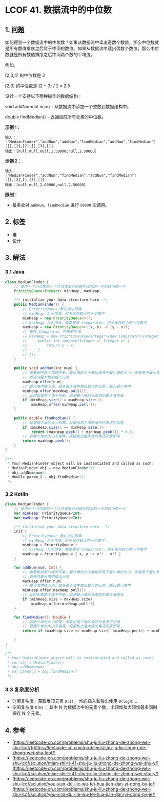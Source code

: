 # LCOF 41. 数据流中的中位数

## 1. [问题](https://leetcode-cn.com/problems/shu-ju-liu-zhong-de-zhong-wei-shu-lcof/)

如何得到一个数据流中的中位数？如果从数据流中读出奇数个数值，那么中位数就是所有数值排序之后位于中间的数值。如果从数据流中读出偶数个数值，那么中位数就是所有数值排序之后中间两个数的平均值。

例如，

\[2,3,4] 的中位数是 3

\[2,3] 的中位数是 (2 + 3) / 2 = 2.5

设计一个支持以下两种操作的数据结构：

void addNum(int num) - 从数据流中添加一个整数到数据结构中。 

double findMedian() - 返回目前所有元素的中位数。 

**示例 1：**

```
输入：
["MedianFinder","addNum","addNum","findMedian","addNum","findMedian"]
[[],[1],[2],[],[3],[]]
输出：[null,null,null,1.50000,null,2.00000]
```

**示例 2：**

```
输入：
["MedianFinder","addNum","findMedian","addNum","findMedian"]
[[],[2],[],[3],[]]
输出：[null,null,2.00000,null,2.50000]
```

**限制：**

* 最多会对 `addNum、findMedian` 进行 `50000` 次调用。

## 2. 标签

* 堆
* 设计

## 3. 解法

### 3.1 Java

```java
class MedianFinder {
    // 使用一个小顶堆和一个大顶堆来分别保存较大的一半和较小的一半
    PriorityQueue<Integer> minHeap, maxHeap;

    /** initialize your data structure here. */
    public MedianFinder() {
        // PriorityQueue 默认为小顶堆
        // minHeap 为小顶堆。用于保存较大的一半数字
        minHeap = new PriorityQueue<>();
        // maxHeap 为大顶堆，需要重写 Comparator。用于保存较小的一半数字
        maxHeap = new PriorityQueue<>((x, y) -> (y - x));
        // 重写 Comparator 完整的写法：
        // maxHeap = new PriorityQueue<Integer>(new Comparator<Integer>() {
        //     public int compare(Integer x, Integer y) {
        //         return y - x;
        //     }
        // });
    }
    
    public void addNum(int num) {
        // 需要保持两个堆的平衡，最大堆的大小要始终等于最小堆的大小，或者等于最小堆的大小 + 1
        // 首先向最大堆中插入元素
        maxHeap.offer(num);
        // 最大堆中插入完，就从最大堆中取出最大的元素，插入最小堆中
        minHeap.offer(maxHeap.poll());
        // 此时如果两个堆不平衡，就把最小堆的元素放到最大堆里去
        if (minHeap.size() > maxHeap.size()) 
            maxHeap.offer(minHeap.poll());
    }
    
    public double findMedian() {
        // 如果两个堆的大小相等，就取出两个堆的堆顶元素求平均值
        if (maxHeap.size() == minHeap.size()) 
            return (maxHeap.peek() + minHeap.peek()) * 0.5;
        // 若两个堆的大小不相等，直接取出最大堆的堆顶元素即可
        return maxHeap.peek();
    }
}

/**
 * Your MedianFinder object will be instantiated and called as such:
 * MedianFinder obj = new MedianFinder();
 * obj.addNum(num);
 * double param_2 = obj.findMedian();
 */
```

### 3.2 Kotlin

```kotlin
class MedianFinder {
    // 使用一个小顶堆和一个大顶堆来分别保存较大的一半和较小的一半
    var minHeap: PriorityQueue<Int>
    var maxHeap: PriorityQueue<Int>

    /** initialize your data structure here.  */
    init {
        // PriorityQueue 默认为小顶堆
        // minHeap 为小顶堆。用于保存较大的一半数字
        minHeap = PriorityQueue()
        // maxHeap 为大顶堆，需要重写 Comparator。用于保存较小的一半数字
        maxHeap = PriorityQueue { x, y -> y!! - x!! }
    }

    fun addNum(num: Int) {
        // 需要保持两个堆的平衡，最大堆的大小要始终等于最小堆的大小，或者等于最小堆的大小 + 1
        // 首先向最大堆中插入元素
        maxHeap.offer(num)
        // 最大堆中插入完，就从最大堆中取出最大的元素，插入最小堆中
        minHeap.offer(maxHeap.poll())
        // 此时如果两个堆不平衡，就把最小堆的元素放到最大堆里去
        if (minHeap.size > maxHeap.size)
            maxHeap.offer(minHeap.poll())
    }

    fun findMedian(): Double {
        // 若两个堆的大小相等，就取出两个堆的堆顶元素求平均值
        // 若两个堆的大小不相等，直接取出最大堆的堆顶元素即可
        return if (maxHeap.size == minHeap.size) (maxHeap.peek() + minHeap.peek()) * 0.5 else maxHeap.peek().toDouble()
        
    }
}

/**
 * Your MedianFinder object will be instantiated and called as such:
 * var obj = MedianFinder()
 * obj.addNum(num)
 * var param_2 = obj.findMedian()
 */
```

### 3.3 复杂度分析

* 时间复杂度：获取堆顶元素 `O(1)` ，堆的插入和弹出使用 `O(logN)` 。
* 空间复杂度 `O(N)` ：其中 N 为数据流中的元素个数，小顶堆和大顶堆最多同时保存 N 个元素。

## 4. 参考

* [https://leetcode-cn.com/problems/shu-ju-liu-zhong-de-zhong-wei-shu-lcof/](https://leetcode-cn.com/problems/shu-ju-liu-zhong-de-zhong-wei-shu-lcof/)
* [https://leetcode-cn.com/problems/shu-ju-liu-zhong-de-zhong-wei-shu-lcof/solution/mian-shi-ti-41-shu-ju-liu-zhong-de-zhong-wei-shu-y/](https://leetcode-cn.com/problems/shu-ju-liu-zhong-de-zhong-wei-shu-lcof/solution/mian-shi-ti-41-shu-ju-liu-zhong-de-zhong-wei-shu-y/)
* [https://leetcode-cn.com/problems/shu-ju-liu-zhong-de-zhong-wei-shu-lcof/solution/you-xian-dui-lie-wu-fei-hua-jian-dan-yi-dong-by-je/](https://leetcode-cn.com/problems/shu-ju-liu-zhong-de-zhong-wei-shu-lcof/solution/you-xian-dui-lie-wu-fei-hua-jian-dan-yi-dong-by-je/)
